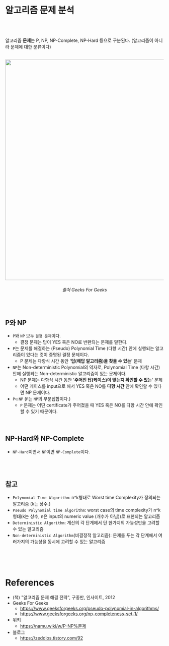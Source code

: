 # 알고리즘 문제 분석
<br><br>

알고리즘 **문제**는 P, NP, NP-Complete, NP-Hard 등으로 구분된다.
(알고리즘이 아니라 문제에 대한 분류이다)

<br>

<div align="center">
  <img src="https://cdncontribute.geeksforgeeks.org/wp-content/uploads/NP-Completeness-1.png" width=700 />
  <h6>출처  Geeks For Geeks</h6>
</div>
<br>

## P와 NP

* `P`와 `NP` 모두 `결정 문제`이다.
  - 결정 문제는 답이 YES 혹은 NO로 반환되는 문제를 말한다.
* `P`는 문제를 해결하는 (Pseudo) Polynomial Time (다항 시간) 안에 실행되는 알고리즘이 있다는 것이 증명된 결정 문제이다.
  - P 문제는 다항식 시간 동안 '**답(해답 알고리즘)을 찾을 수 있는**' 문제
* `NP`는 Non-deterministic Polynomial의 약자로, Polynomial Time (다항 시간) 안에 실행되는 Non-deterministic 알고리즘이 있는 문제이다.
  - NP 문제는 다항식 시간 동안 '**주어진 답(케이스)이 맞는지 확인할 수 있는**' 문제
  - 어떤 케이스를 input으로 해서 YES 혹은 NO를 **다항 시간** 안에 확인할 수 있다면 NP 문제이다.
* `P`⊂`NP` (`P`는 `NP`의 부분집합이다.)
  - `P` 문제는 어떤 certificate가 주어졌을 때 YES 혹은 NO를 다항 시간 안에 확인할 수 있기 때문이다.

<br>

## NP-Hard와 NP-Complete

* `NP-Hard`이면서 `NP`이면 `NP-Complete`이다.


<br><br>

## 참고
* `Polynomial Time Algorithm`: n^k형태로 Worst time Complexity가 정의되는 알고리즘 (k는 상수.)
* `Pseudo Polynomial time algorithm`: worst case의 time complexity가 n^k형태(k는 상수, n은 input의 numeric value (개수가 아님))로 표현되는 알고리즘
* `Deterministic Algorithm`: 계산의 각 단계에서 단 한가지의 가능성만을 고려할 수 있는 알고리즘
* `Non-deterministic Algorithm`(비결정적 알고리즘): 문제를 푸는 각 단계에서 여러가지의 가능성을 동시에 고려할 수 있는 알고리즘


<br><br><br>

# References
* (책) "알고리즘 문제 해결 전략", 구종만, 인사이트, 2012
* Geeks For Geeks
  - https://www.geeksforgeeks.org/pseudo-polynomial-in-algorithms/
  - https://www.geeksforgeeks.org/np-completeness-set-1/
* 위키
  - https://namu.wiki/w/P-NP%문제
* 블로그
  - https://zeddios.tistory.com/92
